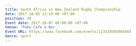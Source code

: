 ```yaml
---
title: South Africa vs New Zealand Rugby Championship
date: 2017-10-05 12:19:00 +07:00
position: 38
Event date: 2017-10-07 00:00:00 +07:00
Venue: 'Puku Cafe & Bar '
Event URL: https://www.facebook.com/events/123320365085603
Genre: sport
---
```


